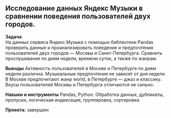 ## Исследование данных Яндекс Музыки в сравнении поведения пользователей двух городов.

**Задача**  
На данных сервиса Яндекс.Музыка c помощью библиотеки Pandas проверить данные и проанализировать поведение и предпочтения пользователей двух городов — Москвы и Санкт-Петербурга. Сравнить прослушивания по дням недели, времени суток, а также по жанрам.

**Выводы**
Активность пользователей в Москве и Петербурге по дням недели различна. Музыкальные предпочтения не зависят от дня недели. В Москве предпочитают жанр world, в Петербурге — джаз и классику. Вкусы пользователей Москвы и Петербурга отличаются не сильно.

**Навыки и инструменты**
Pandas, Python.
Обработка данных, дубликаты, пропуски, логическая индексация, группировка, сортировка

**Проекта:** завершен
